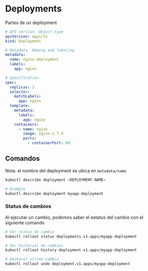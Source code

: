 # Deployments

Partes de un deployment

``` yaml
# API version. Object type
apiVersion: apps/v1
kind: Deployment

# Metadata. Naming and labeling
metadata:
  name: nginx-deployment
  labels:
    app: nginx

# Specification
spec:
  replicas: 3
  selector:
    matchLabels:
      app: nginx
  template:
    metadata:
      labels:
        app: nginx
    containers:
      - name: nginx
        image: nginx:1.7.9
        ports:
          - containerPort: 80
```

## Comandos

Nota: el nombre del deployment se ubica en `metadata/name`

``` bash
kubectl describe deployment <DEPLOYMENT-NAME>

# Example
kubectl describe deployment myapp-deployment
```

### Status de cambios

Al ejecutar un cambio, podemos saber el estatus del cambio con el siguiente comando

``` bash
# Ver status de cambio
kubectl rollout status deployments.v1.apps/myapp-deployment

# Ver historial de cambios
kubectl rollout history deployment.v1.apps/myapp-deployment

# Deshacer ultimo cambio
kubectl rollout undo deployment.v1.apps/myapp-deployment
```